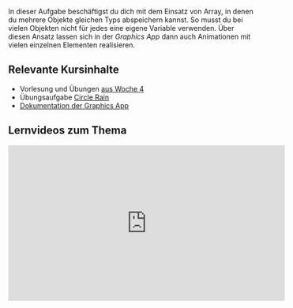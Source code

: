 In dieser Aufgabe beschäftigst du dich mit dem Einsatz von Array, in denen du mehrere Objekte gleichen Typs abspeichern kannst. So musst du bei vielen Objekten nicht für jedes eine eigene Variable verwenden. Über diesen Ansatz lassen sich in der _Graphics App_ dann auch Animationen mit vielen einzelnen Elementen realisieren.

## Relevante Kursinhalte

- Vorlesung und Übungen [aus Woche 4](https://elearning.uni-regensburg.de/course/view.php?id=52262#sectionid-690333-title)
- Übungsaufgabe [Circle Rain](https://oop-wintersemester-2021.github.io/AssignmentViewer-OOP/#OOP-Wintersemester-2021/U14-CircleRain)
- [Dokumentation der Graphics App](https://oop-regensburg.github.io/GraphicsApp-Reborn-Library/html/index.html)

## Lernvideos zum Thema

<iframe width="560" height="315" src="https://www.youtube-nocookie.com/embed/Q-h8nErbXco" title="YouTube video player" frameborder="0" allow="accelerometer; autoplay; clipboard-write; encrypted-media; gyroscope; picture-in-picture" allowfullscreen></iframe>